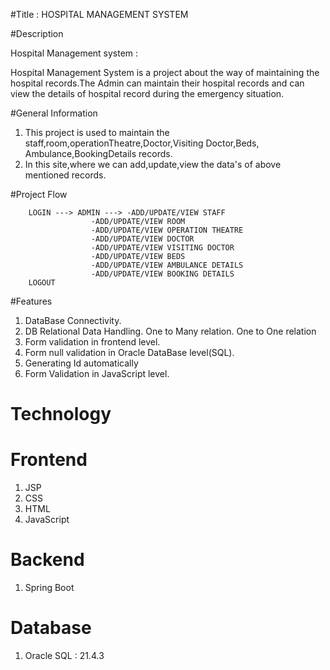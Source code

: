 #Title : HOSPITAL MANAGEMENT SYSTEM

#Description

Hospital Management system :

Hospital Management System is a project about the way of maintaining the hospital records.The Admin can maintain their hospital records and can view the details of hospital record during the emergency situation.

#General Information

1. This project is used to maintain the staff,room,operationTheatre,Doctor,Visiting Doctor,Beds, Ambulance,BookingDetails records.
2. In this site,where we can add,update,view the data's of above mentioned records.

#Project Flow
			
		LOGIN ---> ADMIN ---> -ADD/UPDATE/VIEW STAFF
					  -ADD/UPDATE/VIEW ROOM
					  -ADD/UPDATE/VIEW OPERATION THEATRE
					  -ADD/UPDATE/VIEW DOCTOR
					  -ADD/UPDATE/VIEW VISITING DOCTOR
					  -ADD/UPDATE/VIEW BEDS
					  -ADD/UPDATE/VIEW AMBULANCE DETAILS
					  -ADD/UPDATE/VIEW BOOKING DETAILS
		LOGOUT

#Features

1. DataBase Connectivity.
2. DB Relational Data Handling.
   One to Many relation.
   One to One relation
3. Form validation in frontend level.
4. Form null validation in Oracle DataBase level(SQL).
5. Generating Id automatically
6. Form Validation in JavaScript level.

# Technology

# Frontend 

1. JSP
2. CSS
3. HTML
4. JavaScript


# Backend

1. Spring Boot


# Database

1. Oracle SQL : 21.4.3